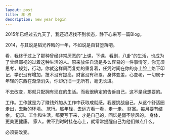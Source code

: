 ```yaml
---
layout: post
title: 年·初
description: new year begin
---
```


2015年已经过去九天了，我还迟迟找不到状态，静下心来写一篇Blog。

2014，与其说是韬光养晦的一年，不如说是自甘堕落吧。

看，我终于过上了那种曾经非常厌恶的“上课，下课，看剧，八卦”的生活，也成为了曾经鄙视的过着这种生活的人。原来放任自流是多么容易的一件事情呀，你无须思考，规划，行动，你就这样周而复始的重复着，任凭时间在你的身上脸上烙下印记，学识没有增加，技术没有提高，财富没有积累，身体变差，心变老，一切属于年轻的东西在渐渐消失，你却仍旧一无所有，毫无长进。

不去改变，那就只配拥有现在的生活。而我很确定的告诉自己，这不是我想要的。

工作。工作就是为了赚钱外加从工作中获取成就感。我要挑战自己，从这个舒适圈走出，去新的环境。
旅行。趁年轻，去远方看一看，走一走。
财富。每月要有结余。
记录。工作和生活，都要写下来，才是自己的，回忆是弱不禁风的。
身体，更美更健康。
家人。做不到时时挂在心上，就常常提醒自己为他们做点什么。

必须要改变。